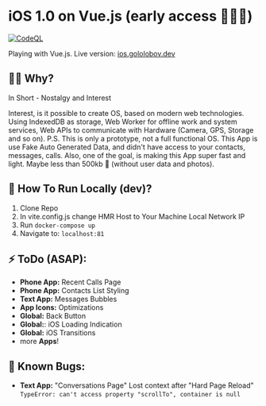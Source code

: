 # iOS 1.0 on Vue.js (early access 🐞🐞🐞)

[![CodeQL](https://github.com/g-pets/ios/actions/workflows/codeql-analysis.yml/badge.svg)](https://github.com/g-pets/ios/actions/workflows/codeql-analysis.yml)

Playing with Vue.js.
Live version: [ios.gololobov.dev](https://ios.gololobov.dev)


## 🤷‍♂️ Why?
In Short - Nostalgy and Interest

Interest, is it possible to create OS, based on modern web technologies. Using IndexedDB as storage, Web Worker for offline work and system services, Web APIs to communicate with Hardware (Camera, GPS, Storage and so on).
P.S. This is only a prototype, not a full functional OS. This App is use Fake Auto Generated Data, and didn't have access to your contacts, messages, calls.
Also, one of the goal, is making this App super fast and light. Maybe less than 500kb 🤔 (without user data and photos).



## 📲 How To Run Locally (dev)?
1. Clone Repo
2. In vite.config.js change HMR Host to Your Machine Local Network IP
3. Run `docker-compose up`
4. Navigate to: `localhost:81`

## ⚡️ ToDo (ASAP):
- **Phone App:** Recent Calls Page
- **Phone App:** Contacts List Styling
- **Text App:** Messages Bubbles
- **App Icons:** Optimizations
- **Global:** Back Button
- **Global:**: iOS Loading Indication
- **Global:** iOS Transitions
- more **Apps**!

## 🐞 Known Bugs:
- **Text App:** "Conversations Page" Lost context after "Hard Page Reload" `TypeError: can't access property "scrollTo", container is null`
